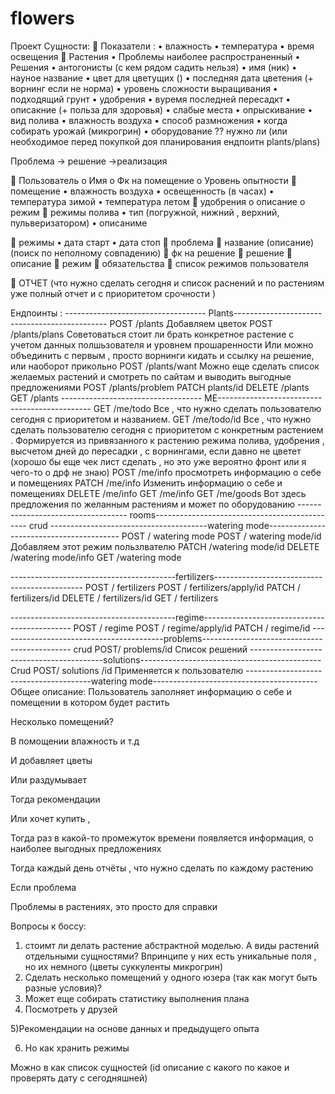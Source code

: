 # flowers
Проект
Сущности:
	Показатели :
•	влажность
•	температура
•	время освещения
	Растения
•	Проблемы наиболее распространенный
•	Решения
•	антогонисты (с кем рядом садить нельзя)
•	имя (ник)
•	науное название
•	цвет для цветущих ()
•	последняя дата цветения (+ ворнинг если не норма)
•	уровень сложности выращивания
•	подходящий грунт
•	удобрения
•	вуремя последней пересадкт
•	описакние (+ польза для здоровья)
•	слабые места
•	опрыскивание
•	вид полива
•	влажность воздуха
•	способ размножения
•	когда собирать урожай (микрогрин)
•	оборудование ?? нужно ли (или необходимое перед покупкой доя планирования ендпоитн plants/plans)



Проблема -> решение →реализация



	Пользователь
o	Имя
o	Фк на помещение
o	Уровень опытности
	помещение
•	влажность воздуха
•	освещенность (в часах)
•	температура зимой
•	температура летом
	удобрения
o	описание
o	режим
	режимы полива
•	тип (погружной, нижний , верхний, пульверизатором)
•	описаниме

	режимы
•	дата старт
•	дата стоп
	проблема
	название (описание) (поиск по неполному совпадению)
	фк на решение
	решение
	описание
	режим
	обязательства
	список режимов пользователя

	ОТЧЕТ
(что нужно сделать сегодня и список раснений и по растениям уже полный отчет и с приоритетом срочности )

Ендпоинты :
----------------------------------- Plants----------------------------------------------
POST /plants
Добавляем цветок
POST /plants/plans
Советоваться стоит ли брать конкретное растение с учетом данных полшьзователя и уровнем прошаренности
Или можно объединить с первым , просто ворнинги кидать и ссылку на решение, или наоборот прикольно
POST /plants/want
Можно еще сделать список желаемых растений и смотреть по сайтам и выводить выгодные предложениями
POST /plants/problem
PATCH plants/id
DELETE /plants
GET /plants
----------------------------------- ME----------------------------------------------
GET /me/todo
Все , что нужно сделать пользователю сегодня с приоритетом и названием.
GET /me/todo/id
Все , что нужно сделать пользователю сегодня с приоритетом c конкретным растением . Формируется из привязанного к растению режима полива, удобрения , высчетом дней до пересадки , с ворнингами, если давно не цветет (хорошо бы еще чек лист сделать , но это уже вероятно фронт или я чего-то о дрф не знаю)
POST /me/info
просмотреть информацию о себе и помещениях
PATCH /me/info
Изменить информацию о себе и помещениях
DELETE /me/info
GET /me/info
GET /me/goods
Вот здесь предложения по желанным растениям и может по оборудованию
----------------------------------- rooms----------------------------------------------
crud
---------------------------------------watering mode-----------------------------------------
POST / watering mode
POST / watering mode/id
Добавляем этот режим пользлвателю
PATCH /watering mode/id
DELETE /watering mode/info
GET /watering mode

-----------------------------------------fertilizers---------------------------------------------
POST / fertilizers
POST / fertilizers/apply/id
PATCH / fertilizers/id
DELETE / fertilizers/id
GET / fertilizers



-----------------------------------------regime---------------------------------------------
POST / regime
POST / regime/apply/id
PATCH / regime/id
-----------------------------------------problems---------------------------------------------
crud
POST/ problems/id
Список решений
-----------------------------------------solutions---------------------------------------------
Crud
POST/ solutions /id
Применяется к пользователю
---------------------------------------watering mode-----------------------------------------
Общее описание:
Пользователь заполняет информацию о себе и помещении в котором будет растить

Несколько помещений?

В помощении влажность и т.д

И добавляет цветы

Или раздумывает

Тогда рекомендации

Или хочет купить ,

Тогда раз в какой-то промежуток времени появляется информация, о наиболее выгодных предложениях

Тогда каждый день отчёты , что нужно сделать по каждому растению

Если проблема

Проблемы в растениях, это просто для справки


Вопросы к боссу:
1) стоимт ли делать растение абстрактной моделью. А виды растений отдельными сущностями? Впринципе у них есть уникальные поля , но их немного
(цветы
суккуленты
микрогрин)
2) Сделать несколько помещений у одного юзера (так как могут быть разные условия)?
3) Может еще собирать статистику выполнения плана
4) Посмотреть у друзей

5)Рекомендации на основе данных и предыдущего опыта

6) Но как хранить режимы

Можно в как список сущностей (id описание с какого по какое и проверять дату с сегодняшней)
